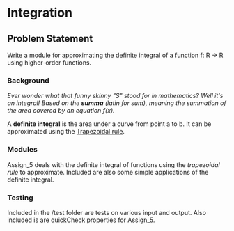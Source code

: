 # Integration

## Problem Statement
Write a module for approximating the definite integral of a function f: R -> R using higher-order functions.

### Background
_Ever wonder what that funny skinny "S" stood for in mathematics? Well it's an integral! Based on the __summa__ (latin for sum), meaning the summation of the area covered by an equation f(x)._

A __definite integral__ is the area under a curve from point a to b. It can be approximated using the [Trapezoidal rule](https://en.wikipedia.org/wiki/Trapezoidal_rule).

### Modules
Assign_5 deals with the definite integral of functions using the _trapezoidal rule_ to approximate. Included are also some simple applications of the definite integral.

### Testing
Included in the /test folder are tests on various input and output.
Also included is are quickCheck properties for Assign_5.